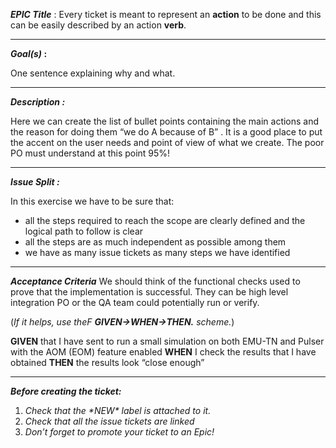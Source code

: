 ﻿**_EPIC Title_** :
Every ticket is meant to represent an ****action**** to be done and this can be easily described by an action ****verb****.

 -------------

****_Goal(s)_** :**

One sentence explaining why and what.

   -------------

****_Description_** _:_**

Here we can create the list of bullet points containing the main actions and the reason for doing them “we do A because of B” .
It is a good place to put the accent on the user needs and point of view of what we create.
The poor PO must understand at this point 95%!

  -------------
**_Issue Split :_**

In this exercise we have to be sure that:

* all the steps required to reach the scope are clearly defined and the logical path to follow is clear
* all the steps are as much independent as possible among them
* we have as many issue tickets as many steps we have identified

 -------------

**_Acceptance Criteria_**
We should think of the functional checks used to prove that the implementation is successful.
They can be high level integration  PO or the QA team could potentially run or verify.

(_If it helps, use theF ****GIVEN-\>WHEN-\>THEN.**** scheme._)



__GIVEN__ that I have sent to run a small simulation on both EMU-TN and Pulser with the AOM (EOM) feature enabled
__WHEN__ I check the results that I have obtained
__THEN__ the results look “close enough”


-------------
**_Before creating the ticket:_**
1. _Check that the \*NEW\* label is attached to it._
2. _Check that all the issue tickets are linked_
3. _Don’t forget to promote your ticket to an Epic!_
